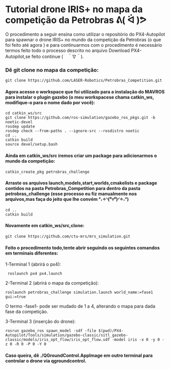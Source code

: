 # Tutorial drone IRIS+ no mapa da competição da Petrobras ᕕ( ᐛ )ᕗ
O procedimento a seguir ensina como utilizar o repositório do PX4-Autopilot para spawnar o drone IRIS+ no mundo da competição da Petrobras (o que foi feito até agora ) e para continuarmos com o procedimento é necessário termos feito todo o processo descrito no arquivo Download PX4-Autopilot,se feito continue   (　＾∇＾).
### Dê git clone no mapa da competição:
    git clone https://github.com/LASER-Robotics/Petrobras_Competition.git

#### Agora acesse o workspace que foi utilizado para a instalação do MAVROS para instalar o plugin gazebo (o meu workspacese chama catkin_ws, modifique-o para o nome dado por você):

    cd catkin_ws/src
    git clone https://github.com/ros-simulation/gazebo_ros_pkgs.git -b noetic-devel
    rosdep update
    rosdep check --from-paths . --ignore-src --rosdistro noetic
    cd ..
    catkin build
    source devel/setup.bash

#### Ainda em catkin_ws/src iremos criar um package para adicionarmos o mundo da competição:
    catkin_create_pkg petrobras_challenge
 
#### Arraste os arquivos launch,models,start,worlds,cmakelists e package contidos na pasta Petrobras_Competition para dentro da pasta petrobras_challenge (esse processo eu fiz manualmente nos arquivos,mas faça do jeito que lhe convém °˖✧◝(⁰▿⁰)◜✧˖°)
    cd ..
    catkin build

#### Novamente em catkin_ws/src,clone:
    git clone https://github.com/ctu-mrs/mrs_simulation.git

#### Feito o procedimento todo,tente abrir seguindo os seguintes comandos em terminais diferentes:
1-Terminal 1 (abrirá o px4):

     roslaunch px4 px4.launch
2-Terminal 2 (abrirá o mapa da competição):

    roslaunch petrobras_challenge simulation.launch world_name:=fase1 gui:=true
    
O termo -fase1- pode ser mudado de 1 a 4, alterando o mapa para dada fase da competição.  

3-Terminal 3 (inserção do drone):

    rosrun gazebo_ros spawn_model -sdf -file $(pwd)/PX4-Autopilot/Tools/simulation/gazebo-classic/sitl_gazebo-classic/models/iris_opt_flow/iris_opt_flow.sdf -model iris -x 0 -y 0 -z 0 -R 0 -P 0 -Y 0

#### Caso queira, dê ./QGroundControl.AppImage em outro terminal para controlar o drone via qgroundcontrol.
